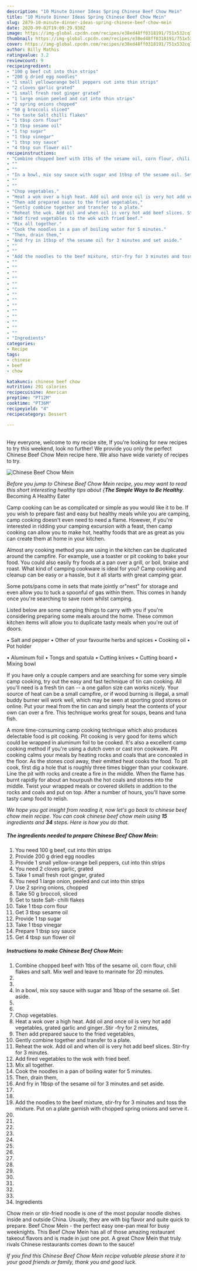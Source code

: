 ```yaml
---
description: "10 Minute Dinner Ideas Spring Chinese Beef Chow Mein"
title: "10 Minute Dinner Ideas Spring Chinese Beef Chow Mein"
slug: 2879-10-minute-dinner-ideas-spring-chinese-beef-chow-mein
date: 2020-09-02T19:09:29.938Z
image: https://img-global.cpcdn.com/recipes/e38ed48ff0318191/751x532cq70/chinese-beef-chow-mein-recipe-main-photo.jpg
thumbnail: https://img-global.cpcdn.com/recipes/e38ed48ff0318191/751x532cq70/chinese-beef-chow-mein-recipe-main-photo.jpg
cover: https://img-global.cpcdn.com/recipes/e38ed48ff0318191/751x532cq70/chinese-beef-chow-mein-recipe-main-photo.jpg
author: Billy Mathis
ratingvalue: 3.2
reviewcount: 9
recipeingredient:
- "100 g beef cut into thin strips"
- "200 g dried egg noodles"
- "1 small yelloworange bell peppers cut into thin strips"
- "2 cloves garlic grated"
- "1 small fresh root ginger grated"
- "1 large onion peeled and cut into thin strips"
- "2 spring onions chopped"
- "50 g broccoli sliced"
- "to taste Salt chilli flakes"
- "1 tbsp corn flour"
- "3 tbsp sesame oil"
- "1 tsp sugar"
- "1 tbsp vinegar"
- "1 tbsp soy sauce"
- "4 tbsp sun flower oil"
recipeinstructions:
- "Combine chopped beef with 1tbs of the sesame oil, corn flour, chili flakes and salt. Mix well and leave to marinate for 20 minutes."
- ""
- ""
- "In a bowl, mix soy sauce with sugar and 1tbsp of the sesame oil. Set aside."
- ""
- ""
- "Chop vegetables."
- "Heat a wok over a high heat. Add oil and once oil is very hot add vegetables, grated garlic and ginger..Stir -fry for 2 minutes,"
- "Then add prepared sauce to the fried vegetables,"
- "Gently combine together and transfer to a plate."
- "Reheat the wok. Add oil and when oil is very hot add beef slices. Stir-fry for 3 minutes."
- "Add fired vegetables to the wok with fried beef."
- "Mix all together."
- "Cook the noodles in a pan of boiling water for 5 minutes."
- "Then, drain them,"
- "And fry in 1tbsp of the sesame oil for 3 minutes and set aside."
- ""
- ""
- "Add the noodles to the beef mixture, stir-fry for 3 minutes and toss the mixture. Put on a plate garnish with chopped spring onions and serve it."
- ""
- ""
- ""
- ""
- ""
- ""
- ""
- ""
- ""
- ""
- ""
- ""
- ""
- ""
- "Ingredients"
categories:
- Recipe
tags:
- chinese
- beef
- chow

katakunci: chinese beef chow 
nutrition: 291 calories
recipecuisine: American
preptime: "PT12M"
cooktime: "PT36M"
recipeyield: "4"
recipecategory: Dessert

---
```

<br>
Hey everyone, welcome to my recipe site, If you're looking for new recipes to try this weekend, look no further! We provide you only the perfect Chinese Beef Chow Mein recipe here. We also have wide variety of recipes to try.
<br>


![Chinese Beef Chow Mein](https://img-global.cpcdn.com/recipes/e38ed48ff0318191/751x532cq70/chinese-beef-chow-mein-recipe-main-photo.jpg)

<i>Before you jump to Chinese Beef Chow Mein recipe, you may want to read this short interesting healthy tips about {<strong>The Simple Ways to Be Healthy</strong>.</i>
Becoming A Healthy Eater

    
Camp cooking can be as complicated or simple as you would like it to be. If you wish to prepare fast and easy but healthy meals while you are camping, camp cooking doesn't even need to need a flame. However, if you're interested in ridding your camping excursion with a feast, then camp cooking can allow you to make hot, healthy foods that are as great as you can create them at home in your kitchen.

 Almost any cooking method you are using in the kitchen can be duplicated around the campfire. For example, use a toaster or pit cooking to bake your food. You could also easily fry foods at a pan over a grill, or boil, braise and roast. What kind of camping cookware is ideal for you? Camp cooking and cleanup can be easy or a hassle, but it all starts with great camping gear.

Some pots/pans come in sets that mate jointly or"nest" for storage and even allow you to tuck a spoonful of gas within them. This comes in handy once you're searching to save room whilst camping.

Listed below are some camping things to carry with you if you're considering preparing some meals around the home. These common kitchen items will allow you to duplicate tasty meals when you're out of doors.

• Salt and pepper
• Other of your favourite herbs and spices
• Cooking oil
• Pot holder

• Aluminum foil
• Tongs and spatula
• Cutting knives
• Cutting board
• Mixing bowl


If you have only a couple campers and are searching for some very simple camp cooking, try out the easy and fast technique of tin can cooking. All you'll need is a fresh tin can -- a one gallon size can works nicely. Your source of heat can be a small campfire, or if wood burning is illegal, a small buddy burner will work well, which may be seen at sporting good stores or online. Put your meal from the tin can and simply heat the contents of your own can over a fire.  This technique works great for soups, beans and tuna fish.

A more time-consuming camp cooking technique which also produces delectable food is pit cooking. Pit cooking is very good for items which could be wrapped in aluminum foil to be cooked.  It's also a excellent camp cooking method if you're using a dutch oven or cast iron cookware. Pit cooking calms your meals by heating rocks and coals that are concealed in the floor. As the stones cool away, their emitted heat cooks the food. To pit cook, first dig a hole that is roughly three times bigger than your cookware. Line the pit with rocks and create a fire in the middle. When the flame has burnt rapidly for about an hourpush the hot coals and stones into the middle. Twist your wrapped meals or covered skillets in addition to the rocks and coals and put on top. After a number of hours, you'll have some tasty camp food to relish.


<i>We hope you got insight from reading it, now let's go back to chinese beef chow mein recipe. You can cook chinese beef chow mein using <strong>15</strong> ingredients and <strong>34</strong> steps. Here is how you do that.
</i>

##### The ingredients needed to prepare Chinese Beef Chow Mein:

1. You need 100 g beef, cut into thin strips
1. Provide 200 g dried egg noodles
1. Provide 1 small yellow-orange bell peppers, cut into thin strips
1. You need 2 cloves garlic, grated
1. Take 1 small fresh root ginger, grated
1. You need 1 large onion, peeled and cut into thin strips
1. Use 2 spring onions, chopped
1. Take 50 g broccoli, sliced
1. Get to taste Salt- chilli flakes
1. Take 1 tbsp corn flour
1. Get 3 tbsp sesame oil
1. Provide 1 tsp sugar
1. Take 1 tbsp vinegar
1. Prepare 1 tbsp soy sauce
1. Get 4 tbsp sun flower oil


##### Instructions to make Chinese Beef Chow Mein:

1. Combine chopped beef with 1tbs of the sesame oil, corn flour, chili flakes and salt. Mix well and leave to marinate for 20 minutes.
1. 
1. 
1. In a bowl, mix soy sauce with sugar and 1tbsp of the sesame oil. Set aside.
1. 
1. 
1. Chop vegetables.
1. Heat a wok over a high heat. Add oil and once oil is very hot add vegetables, grated garlic and ginger..Stir -fry for 2 minutes,
1. Then add prepared sauce to the fried vegetables,
1. Gently combine together and transfer to a plate.
1. Reheat the wok. Add oil and when oil is very hot add beef slices. Stir-fry for 3 minutes.
1. Add fired vegetables to the wok with fried beef.
1. Mix all together.
1. Cook the noodles in a pan of boiling water for 5 minutes.
1. Then, drain them,
1. And fry in 1tbsp of the sesame oil for 3 minutes and set aside.
1. 
1. 
1. Add the noodles to the beef mixture, stir-fry for 3 minutes and toss the mixture. Put on a plate garnish with chopped spring onions and serve it.
1. 
1. 
1. 
1. 
1. 
1. 
1. 
1. 
1. 
1. 
1. 
1. 
1. 
1. 
1. Ingredients


Chow mein or stir-fried noodle is one of the most popular noodle dishes inside and outside China. Usually, they are with big flavor and quite quick to prepare. Beef Chow Mein - the perfect easy one-pan meal for busy weeknights. This Beef Chow Mein has all of those amazing restaurant takeout flavors and is made in just one pot. A great Chow Mein that truly rivals Chinese restaurants comes down to the sauce! 

<i>If you find this Chinese Beef Chow Mein recipe valuable please share it to your good friends or family, thank you and good luck.</i>
